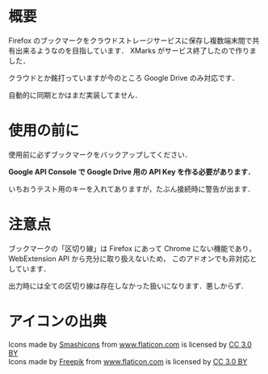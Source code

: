 # 概要

Firefox のブックマークをクラウドストレージサービスに保存し複数端末間で共有出来るようなのを目指しています．
XMarks がサービス終了したので作りました．

クラウドとか銘打っていますが今のところ Google Drive のみ対応です．

自動的に同期とかはまだ実装してません．

# 使用の前に

使用前に必ずブックマークをバックアップしてください．

**Google API Console で Google Drive 用の API Key を作る必要があります．**

いちおうテスト用のキーを入れてありますが，たぶん接続時に警告が出ます．

# 注意点

ブックマークの「区切り線」は Firefox にあって Chrome にない機能であり，
WebExtension API から充分に取り扱えないため，
このアドオンでも非対応としています．

出力時には全ての区切り線は存在しなかった扱いになります．悪しからず．


# アイコンの出典

<div>Icons made by <a href="https://www.flaticon.com/authors/smashicons" title="Smashicons">Smashicons</a> from <a href="https://www.flaticon.com/" title="Flaticon">www.flaticon.com</a> is licensed by <a href="http://creativecommons.org/licenses/by/3.0/" title="Creative Commons BY 3.0" target="_blank">CC 3.0 BY</a></div>
<div>Icons made by <a href="http://www.freepik.com" title="Freepik">Freepik</a> from <a href="https://www.flaticon.com/" title="Flaticon">www.flaticon.com</a> is licensed by <a href="http://creativecommons.org/licenses/by/3.0/" title="Creative Commons BY 3.0" target="_blank">CC 3.0 BY</a></div>
